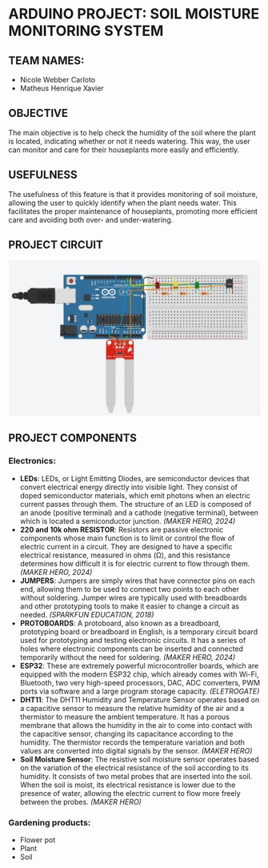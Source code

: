 # ARDUINO PROJECT: SOIL MOISTURE MONITORING SYSTEM

## TEAM NAMES:
- Nicole Webber Carloto
- Matheus Henrique Xavier

## OBJECTIVE
The main objective is to help check the humidity of the soil where the plant is located, indicating whether or not it needs watering. This way, the user can monitor and care for their houseplants more easily and efficiently.

## USEFULNESS
The usefulness of this feature is that it provides monitoring of soil moisture, allowing the user to quickly identify when the plant needs water. This facilitates the proper maintenance of houseplants, promoting more efficient care and avoiding both over- and under-watering.

## PROJECT CIRCUIT

<div align="center">
  
![Circuito Arduino com sensor de umidade do solo](https://github.com/NikkiWeb/SOIL-MOISTURE-MONITORING-SYSTEM/blob/main/Circuit.jpg?raw=true)

</div>

## PROJECT COMPONENTS

### Electronics:
- **LEDs**: LEDs, or Light Emitting Diodes, are semiconductor devices that convert electrical energy directly into visible light. They consist of doped semiconductor materials, which emit photons when an electric current passes through them. The structure of an LED is composed of an anode (positive terminal) and a cathode (negative terminal), between which is located a semiconductor junction. *(MAKER HERO, 2024)*
- **220 and 10k ohm RESISTOR**: Resistors are passive electronic components whose main function is to limit or control the flow of electric current in a circuit. They are designed to have a specific electrical resistance, measured in ohms (Ω), and this resistance determines how difficult it is for electric current to flow through them. *(MAKER HERO, 2024)*
- **JUMPERS**: Jumpers are simply wires that have connector pins on each end, allowing them to be used to connect two points to each other without soldering. Jumper wires are typically used with breadboards and other prototyping tools to make it easier to change a circuit as needed. *(SPARKFUN EDUCATION, 2018)*
- **PROTOBOARDS**: A protoboard, also known as a breadboard, prototyping board or breadboard in English, is a temporary circuit board used for prototyping and testing electronic circuits. It has a series of holes where electronic components can be inserted and connected temporarily without the need for soldering. *(MAKER HERO, 2024)*
- **ESP32**: These are extremely powerful microcontroller boards, which are equipped with the modern ESP32 chip, which already comes with Wi-Fi, Bluetooth, two very high-speed processors, DAC, ADC converters, PWM ports via software and a large program storage capacity. *(ELETROGATE)*
- **DHT11**: The DHT11 Humidity and Temperature Sensor operates based on a capacitive sensor to measure the relative humidity of the air and a thermistor to measure the ambient temperature. It has a porous membrane that allows the humidity in the air to come into contact with the capacitive sensor, changing its capacitance according to the humidity. The thermistor records the temperature variation and both values are converted into digital signals by the sensor. *(MAKER HERO)*
- **Soil Moisture Sensor**: The resistive soil moisture sensor operates based on the variation of the electrical resistance of the soil according to its humidity. It consists of two metal probes that are inserted into the soil. When the soil is moist, its electrical resistance is lower due to the presence of water, allowing the electric current to flow more freely between the probes. *(MAKER HERO)*

### Gardening products:
- Flower pot
- Plant
- Soil
